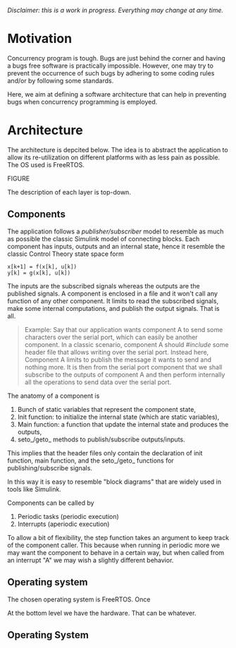 *Disclaimer: this is a work in progress. Everything may change at any time.*

# Motivation
Concurrency program is tough. Bugs are just behind the corner and having a bugs free software is practically impossible. 
However, one may try to prevent the occurrence of such bugs by adhering to some coding rules and/or by following some standards. 

Here, we aim at defining a software architecture that can help in preventing bugs when concurrency programming is employed. 

# Architecture
The architecture is depcited below. 
The idea is to abstract the application to allow its re-utilization on different platforms with as less pain as possible. 
The OS used is FreeRTOS. 

FIGURE

The description of each layer is top-down.
## Components
The application follows a *publisher/subscriber* model to resemble as much as possible the classic Simulink model of connecting blocks.
Each component has inputs, outputs and an internal state, hence it resemble the classic Control Theory state space form
```
x[k+1] = f(x[k], u[k])
y[k] = g(x[k], u[k])
```
The inputs are the subscribed signals whereas the outputs are the published signals. 
A component is enclosed in a file and it won't call any function of any other component. 
It limits to read the subscribed signals, make some internal computations, and publish the output signals. 
That is all. 

> Example:
> Say that our application wants component A to send some characters over the serial port, which can easily be another component.
> In a classic scenario, component A should *#include* some header file that allows writing over the serial port.
> Instead here, Component A limits to publish the message it wants to send and nothing more.
> It is then from the serial port component that we shall subscribe to the outputs of component A and then perform internally all the operations to send data over the serial port.

The anatomy of a component is 
1. Bunch of static variables that represent the component state,
2. Init function: to initialize the internal state (which are static variables),
3. Main function: a function that update the internal state and produces the outputs,
4. seto_/geto_ methods to publish/subscribe outputs/inputs.

This implies that the header files only contain the declaration of init function, main function, and the seto_/geto_ functions for publishing/subscribe signals.

In this way it is easy to resemble "block diagrams" that are widely used in tools like Simulink.

Components can be called by
1. Periodic tasks (periodic execution)
2. Interrupts (aperiodic execution)

To allow a bit of flexibility, the step function takes an argument to keep track of the component caller. 
This because when running in periodic more we may want the component to behave in a certain way, but when called from 
an interrupt "A" we may wish a slightly different behavior. 

## Operating system
The chosen operating system is FreeRTOS. 
Once 




At the bottom level we have the hardware. That can be whatever.
## 
## Operating System
